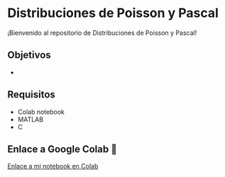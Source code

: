 # Distribuciones de Poisson y Pascal

¡Bienvenido al repositorio de Distribuciones de Poisson y Pascal!



## Objetivos
- 


## Requisitos
- Colab notebook
- MATLAB
- C

## Enlace a Google Colab 📝
[Enlace a mi notebook en Colab](https://colab.research.google.com/drive/1EzJkP2Qa9jfI4qhRNWBr1zTcpegfJBiy?usp=sharing#scrollTo=z8ttj7Db_cz3)
